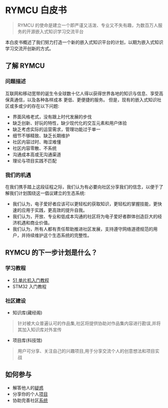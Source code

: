 # RYMCU 白皮书
> RYMCU 的使命是建立一个即严谨又活泼、专业又不失有趣，为数百万人服务的开源嵌入式知识学习交流平台  

本白皮书概述了我们努力打造一个新的嵌入式知识平台的计划，以期为嵌入式知识学习交流开创新的方式。
## 了解 RYMCU
### 问题描述
互联网和移动宽带的诞生令全球数十亿人得以获得世界各地的知识与信息、享受高保真通信，以及各种各样成本 更低、更便捷的服务。
但是，现有的嵌入式知识社区或多或少的存在以下问题:
* 界面风格老式，没有跟上时代发展的步伐
* 缺乏创新、好玩的特性，缺少现代化的交互元素和用户体验
* 缺乏考虑实际的运营需求，管理功能过于单一
* 细节不够精致、缺乏长期维护
* 社区内容过时、晦涩难懂
* 社区内容零散、不系统
* 沟通成本高或无沟通渠道
* 理论与项目实践不匹配
### 我们的机遇
在我们携手踏上这段征程之际，我们认为有必要向社区分享我们的信念，以便于了解我们计划围绕这一倡议建立的生态系统:
* 我们认为，电子爱好者应该可以更轻松的获取知识，更轻松的掌握技能，更快速的应用于实践，更高效的提升自我。
* 我们认为，开放、专业和低成本沟通的社区将为电子爱好者群体创造巨大的经济机遇和商业价值。
* 我们认为，所有人都有责任帮助推进社区发展，支持遵守网络道德规范的用户，并持续维护这个生态系统的完整性。
## RYMCU 的下一步计划是什么？
### 学习教程
- [51 单片机入门教程](https://rymcu.com/portfolio/8)
- STM32 入门教程  
### 社区建设
- 知识库(藏经阁)
> 针对被大众普遍认可的作品集,社区将提供协助对作品集内容进行勘误,并将其加入知识库对外宣传
- 项目库(科技馆)
> 用户可分享、关注自己的兴趣项目,用于分享交流个人的创意想法和项目实战
## 如何参与
- 解答他人的[疑惑](https://rymcu.com) 
- 分享你的个人[项目](https://rymcu.com)
- 协助完善社区[系统](https://rymcu.com/article/29)
